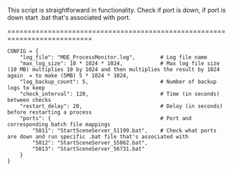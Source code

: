 This script is straightforward in functionality. Check if port is down, if port is down start .bat that's associated with port.

===========================================================================

```
CONFIG = {
    "log_file": "MOE_ProcessMonitor.log",        # Log file name
    "max_log_size": 10 * 1024 * 1024,            # Max log file size (10 MB) multiplies 10 by 1024 and then multiplies the result by 1024 again  = to make (5MB) 5 * 1024 * 1024, 
    "log_backup_count": 5,                       # Number of backup logs to keep
    "check_interval": 120,                       # Time (in seconds) between checks
    "restart_delay": 20,                         # Delay (in seconds) before restarting a process
    "ports": {                                   # Port and corresponding batch file mappings
        "5011": "StartSceneServer_51199.bat",    # Check what ports are down and run specific .bat file that's associated with
        "5012": "StartSceneServer_55862.bat",
        "5013": "StartSceneServer_56731.bat"
    }
}
```
